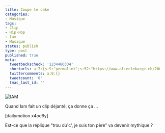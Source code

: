```yaml
---
title: Coupe le cake
categories:
- Musique
tags:
- Clip
- Hip-Hop
- Iam
- Musique
status: publish
type: post
published: true
meta:
  tweetbackscheck: '1234460334'
  shorturls: a:7:{s:9:"permalink";s:52:"https://www.alienlebarge.ch/2008/03/15/coupe-le-cake/";s:7:"tinyurl";s:25:"https://tinyurl.com/d6twt7";s:4:"isgd";s:17:"https://is.gd/ivxH";s:5:"bitly";s:18:"https://bit.ly/OB2a";s:5:"snipr";s:22:"https://snipr.com/bcw8f";s:5:"snurl";s:22:"https://snurl.com/bcw8f";s:7:"snipurl";s:24:"https://snipurl.com/bcw8f";}
  twittercomments: a:0:{}
  tweetcount: '0'
  tmac_last_id: ''
---
```

<img src="https://dlgjp9x71cipk.cloudfront.net/2008/03/iam.png" alt="IAM" />

Quand Iam fait un clip déjanté, ça donne ça ...

<!--more-->

[dailymotion x4oc6y]

Est-ce que la réplique "trou du'c', je suis ton père" va devenir mythique ?
